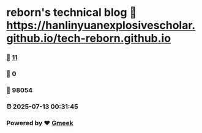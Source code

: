 # reborn's technical blog :link: https://hanlinyuanexplosivescholar.github.io/tech-reborn.github.io 
### :page_facing_up: [11](https://hanlinyuanexplosivescholar.github.io/tech-reborn.github.io/tag.html) 
### :speech_balloon: 0 
### :hibiscus: 98054 
### :alarm_clock: 2025-07-13 00:31:45 
### Powered by :heart: [Gmeek](https://github.com/Meekdai/Gmeek)
